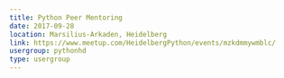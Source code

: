 ```yaml
---
title: Python Peer Mentoring
date: 2017-09-28
location: Marsilius-Arkaden, Heidelberg
link: https://www.meetup.com/HeidelbergPython/events/mzkdmmywmblc/
usergroup: pythonhd
type: usergroup
---
```

